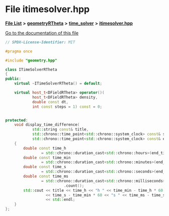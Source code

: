 

# File itimesolver.hpp

[**File List**](files.md) **>** [**geometryRTheta**](dir_e9f169004bcfe9f3cb1f8a27ce024e59.md) **>** [**time\_solver**](dir_4c2664fc2adc717d896afdb0f76e6fe5.md) **>** [**itimesolver.hpp**](geometryRTheta_2time__solver_2itimesolver_8hpp.md)

[Go to the documentation of this file](geometryRTheta_2time__solver_2itimesolver_8hpp.md)


```C++
// SPDX-License-Identifier: MIT

#pragma once

#include "geometry.hpp"

class ITimeSolverRTheta
{
public:
    virtual ~ITimeSolverRTheta() = default;

    virtual host_t<DFieldRTheta> operator()(
            host_t<DFieldRTheta> density,
            double const dt,
            int const steps = 1) const = 0;


protected:
    void display_time_difference(
            std::string const& title,
            std::chrono::time_point<std::chrono::system_clock> const& start_time,
            std::chrono::time_point<std::chrono::system_clock> const& end_time) const
    {
        double const time_h
                = std::chrono::duration_cast<std::chrono::hours>(end_time - start_time).count();
        double const time_min
                = std::chrono::duration_cast<std::chrono::minutes>(end_time - start_time).count();
        double const time_s
                = std::chrono::duration_cast<std::chrono::seconds>(end_time - start_time).count();
        double const time_ms
                = std::chrono::duration_cast<std::chrono::milliseconds>(end_time - start_time)
                          .count();
        std::cout << title << time_h << "h " << time_min - time_h * 60 << "min "
                  << time_s - time_min * 60 << "s " << time_ms - time_s * 1000 << "ms "
                  << std::endl;
    }
};
```


